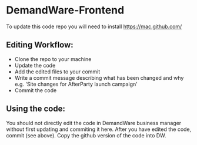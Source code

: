 # DemandWare-Frontend

To update this code repo you will need to install https://mac.github.com/

## Editing Workflow:
- Clone the repo to your machine
- Update the code
- Add the edited files to your commit
- Write a commit message describing what has been changed and why e.g. 'Site changes for AfterParty launch campaign'
- Commit the code

## Using the code:
You should not directly edit the code in DemandWare business manager without first updating and commiting it here. After you have edited the code, commit (see above). Copy the github version of the code into DW.